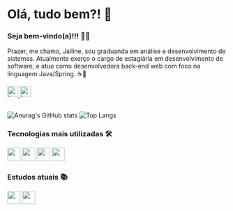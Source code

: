 # Olá, tudo bem?! 🥰

### Seja bem-vindo(a)!!! 🎉🥳

Prazer, me chamo, Jailine, sou graduanda em análise e desenvolvimento de sistemas. Atualmente exerço o cargo de estagiária em desenvolvimento de software, e atuo como desenvolvedora back-end web com foco na linguagem Java/Spring. ☕🍃 

<a href= "https://www.linkedin.com/in/jailine-almeida/"> 
 <img height="25px" src="https://img.shields.io/badge/Linkedin-00008B?logo=linkedin" alt="Logo do linkedin" />
</a>

<a href= "https://www.instagram.com/jayline_santana"> 
 <img height="25px" src="https://img.shields.io/badge/Instagram-8B008B?logo=instagram&logoColor=white" alt="Logo do Instagram" />
</a>

## 
<!-- stats sem ícones
 [![Anurag's GitHub stats](https://github-readme-stats.vercel.app/api?username=jailine-web)](https://github.com/anuraghazra/github-readme-stats)
 
stats reduzido
![Anurag's GitHub stats](https://github-readme-stats.vercel.app/api?username=jailine-web&hide=contribs,prs)

Tema personalizado
![Anurag's GitHub stats](https://github-readme-stats.vercel.app/api?username=jailine-web&show_icons=true&theme=radical&bg_color=00000000)
-->

![Anurag's GitHub stats](https://github-readme-stats.vercel.app/api?username=jailine-web-icons=true&theme=radical)  ![Top Langs](https://github-readme-stats.vercel.app/api/top-langs/?username=jailine-web&exclude_repo=github-readme-stats,anuraghazra.github.io&layout=donut&hide_progress=true&theme=radical)


### Tecnologias mais utilizadas 🛠️

<div display= "flex" flex-direction= "row" justify-content= "center">
 <img height="30px" weight="150px" src="https://img.shields.io/badge/-Java-008000?logo=coffeescript"/> 
 <img height="30px" weight="150px" src="https://img.shields.io/badge/-Spring-006400?logo=spring&logoColor=white"/> 
 <img height="30px" weight="150px" src="https://img.shields.io/badge/-Mysql-005386?logo=mysql&logoColor=black"/>
 <img height="30px" weight="150px" src="https://img.shields.io/badge/-PostgreSql-003B57?logo=postgresql&logoColor=white" />

 <!--  outra forma de inserir logos <img height="60px" src="https://cdn.jsdelivr.net/gh/devicons/devicon/icons/java/java-original-wordmark.svg" 
 alt="Logo da linguagem de programação java" /> -->
 
</div>

<!-- Linguagens mais utilizadas
[![Top Langs](https://github-readme-stats.vercel.app/api/top-langs/?username=jailine-web)](https://github.com/jailine-web/github-readme-stats) -->

### Estudos atuais 📚

<img height="30px" src="https://img.shields.io/badge/Angular-8B0000?logo=angular"/> <img height="30px" src="https://img.shields.io/badge/-Spring%20Security-006400?logo=springsecurity&logoColor=white"/> 

 
<!-- Links utilizados para criar as figurinhas
Criar figurinhas: https://shields.io/badges
Criar icones das figs: https://simpleicons.org/ -->
